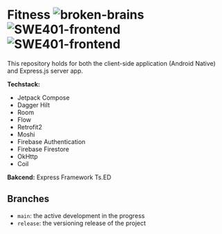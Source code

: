 # Fitness ![broken-brains](https://img.shields.io/badge/Broken-Brains-2463eb) ![SWE401-frontend](https://img.shields.io/badge/SWE401-Frontend-orange?logo=Counter-Strike) ![SWE401-frontend](https://img.shields.io/badge/SWE401-Backend-green?logo=Counter-Strike)
This repository holds for both the client-side application (Android Native) and Express.js server app.

**Techstack:**

- Jetpack Compose
- Dagger Hilt
- Room
- Flow
- Retrofit2
- Moshi
- Firebase Authentication
- Firebase Firestore
- OkHttp
- Coil

**Bakcend:**  Express Framework Ts.ED

## Branches

- `main`: the active development in the progress
- `release`: the versioning release of the project
